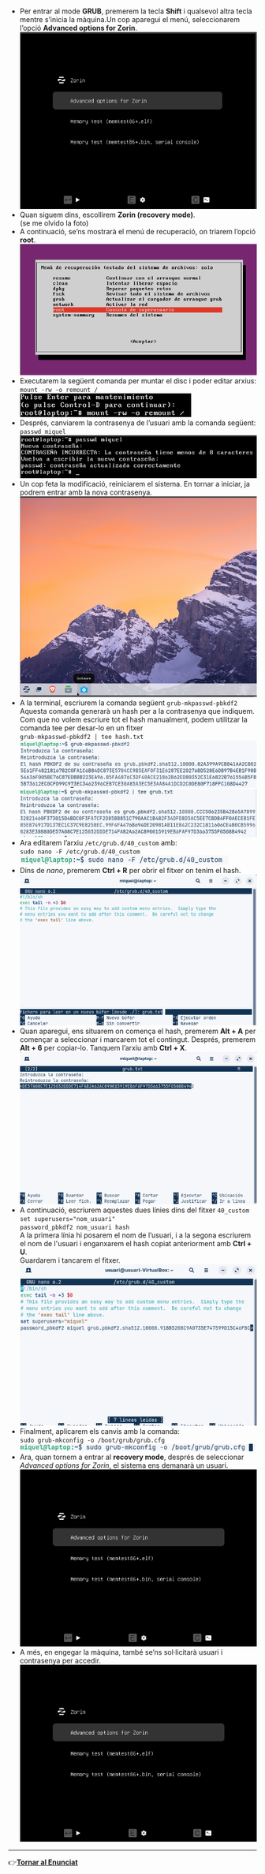  

#### 

- Per entrar al mode **GRUB**, premerem la tecla **Shift** i qualsevol altra tecla mentre s’inicia la màquina.Un cop aparegui el menú, seleccionarem l’opció **Advanced options for Zorin**.
![Menu inicial GRUB Zorin OS](img/image1.png)
- Quan siguem dins, escollirem **Zorin (recovery mode)**.  
  (se me olvido la foto)  
- A continuació, se’ns mostrarà el menú de recuperació, on triarem l’opció **root**.  
![Menu de recuperacion de Zorin amb diverses opcions](img/image2.png) 
- Executarem la següent comanda per muntar el disc i poder editar arxius:  
  `mount -rw -o remount /`  
![Terminal Con la comanda mount](img/image3.png)  
- Després, canviarem la contrasenya de l’usuari amb la comanda següent:  
  `passwd miquel`  
![Terminal Con la comanda passwd](img/image4.png) 
- Un cop feta la modificació, reiniciarem el sistema. En tornar a iniciar, ja podrem entrar amb la nova contrasenya.  
  ![Escritori Zorin](img/image5.png)
- A la terminal, escriurem la comanda següent `grub-mkpasswd-pbkdf2` Aquesta comanda generarà un hash per a la contrasenya que indiquem. Com que no volem escriure tot el hash manualment, podem utilitzar la comanda tee per desar-lo en un fitxer  
  `grub-mkpasswd-pbkdf2 | tee hash.txt`  
  ![Terminal Con la comanda grub](img/image6.png)  
  ![Terminal Con la comanda grub i tee](img/image7.png)
- Ara editarem l’arxiu `/etc/grub.d/40_custom` amb:  
  `sudo nano -F /etc/grub.d/40_custom`  
  ![Terminal Con la comanda sudo nano](img/image8.png) 
- Dins de *nano*, premerem **Ctrl \+ R** per obrir el fitxer on tenim el hash.  
  ![Interfaz NANO escribiendo buffer](img/image9.png)  
- Quan aparegui, ens situarem on comença el hash, premerem **Alt \+ A** per començar a seleccionar i marcarem tot el contingut. Després, premerem **Alt \+ 6** per copiar-lo. Tanquem l’arxiu amb **Ctrl \+ X**.  
  ![Interfaz NANO copiando el hash](img/image10.png)  
- A continuació, escriurem aquestes dues línies dins del fitxer `40_custom`  
  `set superusers="nom_usuari"`  
  `password_pbkdf2 nom_usuari hash`  
  A la primera línia hi posarem el nom de l’usuari, i a la segona escriurem el nom de l'usuari i enganxarem el hash copiat anteriorment amb **Ctrl \+ U**.  
  Guardarem i tancarem el fitxer.  
  ![Interfaz NANO con las dos lineas escritas i el hash pegado](img/image11.png)
- Finalment, aplicarem els canvis amb la comanda:  
  `sudo grub-mkconfig -o /boot/grub/grub.cfg`  
  ![Termianl Con la comanda grub](img/image12.png)  
- Ara, quan tornem a entrar al **recovery mode**, després de seleccionar *Advanced options for Zorin*, el sistema ens demanarà un usuari.  
  ![Menu grub Zorin](img/image13.png)  
- A més, en engegar la màquina, també se’ns sol·licitarà usuari i contrasenya per accedir.  
  ![Pantalla de que se requiere usuario y contrsaeña](img/image14.png)

---

👉[**Tornar al Enunciat**](README.md) 

